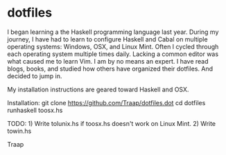 dotfiles
========
I began learning a the Haskell programming language last year.  During my 
journey, I have had to learn to configure Haskell and Cabal on multiple 
operating systems:  Windows, OSX, and Linux Mint.  Often I cycled through each 
operating system multiple times daily.  Lacking a common editor was what caused 
me to learn Vim.  I am by no means an expert.  I have read blogs, books, and 
studied how others have organized their dotfiles.  And decided to jump in.


My installation instructions are geared toward Haskell and OSX. 

Installation:
  git clone https://github.com/Traap/dotfiles.dot
  cd dotfiles
  runhaskell toosx.hs


TODO:
    1) Write tolunix.hs if toosx.hs doesn't work on Linux Mint.
    2) Write towin.hs


Traap
